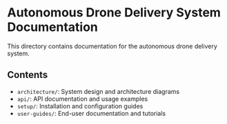 # Autonomous Drone Delivery System Documentation

This directory contains documentation for the autonomous drone delivery system.

## Contents

- `architecture/`: System design and architecture diagrams
- `api/`: API documentation and usage examples
- `setup/`: Installation and configuration guides
- `user-guides/`: End-user documentation and tutorials
